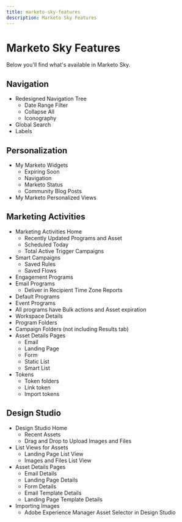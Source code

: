 ```yaml
---
title: marketo-sky-features
description: Marketo Sky Features
---
```


# Marketo Sky Features

Below you'll find what's available in Marketo Sky.

## Navigation

* Redesigned Navigation Tree
  * Date Range Filter
  * Collapse All
  * Iconography
* Global Search
* Labels

## Personalization

* My Marketo Widgets
  * Expiring Soon
  * Navigation
  * Marketo Status
  * Community Blog Posts
* My Marketo Personalized Views

## Marketing Activities

* Marketing Activities Home
  * Recently Updated Programs and Asset
  * Scheduled Today
  * Total Active Trigger Campaigns
* Smart Campaigns
  * Saved Rules
  * Saved Flows
* Engagement Programs
* Email Programs
  * Deliver in Recipient Time Zone Reports
* Default Programs
* Event Programs
* All programs  have Bulk actions and Asset expiration
* Workspace Details
* Program Folders
* Campaign Folders (not including Results tab)
* Asset Details Pages
  * Email
  * Landing Page
  * Form
  * Static List
  * Smart List
* Tokens
  * Token folders
  * Link token
  * Import tokens

## Design Studio

* Design Studio Home
  * Recent Assets
  * Drag and Drop to Upload Images and Files
* List Views for Assets
  * Landing Page List View
  * Images and Files List View
* Asset Details Pages
  * Email Details
  * Landing Page Details
  * Form Details
  * Email Template Details
  * Landing Page Template Details
* Importing Images
  * Adobe Experience Manager Asset Selector in Design Studio

